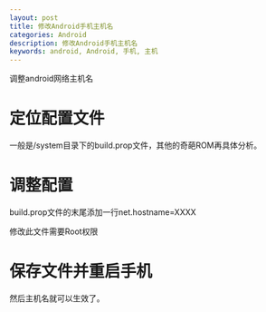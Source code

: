 ```yaml
---
layout: post
title: 修改Android手机主机名
categories: Android
description: 修改Android手机主机名
keywords: android, Android, 手机, 主机
---
```


调整android网络主机名

# 定位配置文件

一般是/system目录下的build.prop文件，其他的奇葩ROM再具体分析。

# 调整配置

build.prop文件的末尾添加一行net.hostname=XXXX

修改此文件需要Root权限

# 保存文件并重启手机

然后主机名就可以生效了。
